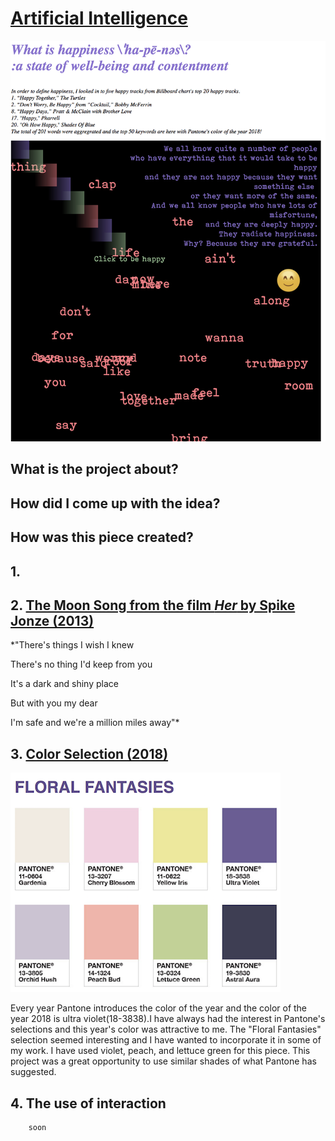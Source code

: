 # [Artificial Intelligence](https://kwonjo.github.io/visualization_interactivegraphics/)

![AI Project](/images/project2.png)

## What is the project about?



## How did I come up with the idea?




## How was this piece created?

## 1. 

## 2. [The Moon Song from the film *Her* by Spike Jonze (2013)](http://www.imdb.com/title/tt1798709/)


*"There's things I wish I knew

There's no thing I'd keep from you

It's a dark and shiny place

But with you my dear

I'm safe and we're a million miles away"*

## 3. [Color Selection (2018)](https://www.pantone.com/color-of-the-year-2018-tools-for-designers) 
![pantone](/images/color2018.png)

Every year Pantone introduces the color of the year and the color of the year 2018 is ultra violet(18-3838).I have always had the interest in Pantone's selections and this year's color was attractive to me. The "Floral Fantasies" selection seemed interesting and I have wanted to incorporate it in some of my work. I have used violet, peach, and lettuce green for this piece. This project was a great opportunity to use similar shades of what Pantone has suggested. 

## 4. The use of interaction 



```javascript
    soon
```
